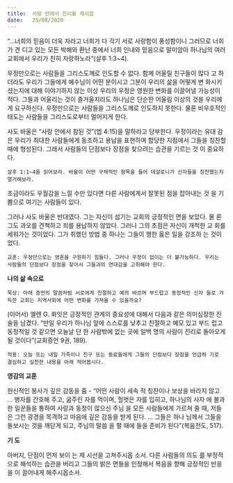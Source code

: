 ```yaml
---
title:  사랑 안에서 진리를 제시함
date:   25/08/2020
---
```


“…너희의 믿음이 더욱 자라고 너희가 다 각기 서로 사랑함이 풍성함이니 그러므로 너희가 견 디고 있는 모든 박해와 환난 중에서 너희 인내와 믿음으로 말미암아 하나님의 여러 교회에서 우리가 친히 자랑하노라”(살후 1:3~4).

우정만으로는 사람들을 그리스도께로 인도할 수 없다. 함께 어울릴 친구들이 많다 고 하더라도 우리가 그들에게 예수님이 어떤 분이시고 그분이 우리의 삶을 어떻게 변 화시키셨는지에 대해 이야기하지 않는 이상 우리의 우정은 영원한 변화를 이끌어낼 가능성이 적다. 그들과 어울리는 것이 즐거울지라도 하나님은 단순한 어울림 이상의 것을 우리에게 요구하신다. 우정만으로는 사람들을 그리스도께로 인도하지 못한다. 물론 비우호적인 태도는 사람들을 그리스도로부터 멀어지게 한다.

사도 바울은 “사랑 안에서 참된 것”(엡 4:15)을 말하라고 당부한다. 우정이라는 유대 감은 우리가 최대한 사람들에게 동조하고 용납을 표현하며 합당한 지점에서 그들을 칭찬할 때에 형성된다. 그래서 사람들의 단점보다 장점을 찾으려는 습관을 기르는 것 이 중요하다.

`살후 1:1~4을 읽어보라. 바울이 어떤 구체적인 항목을 들어 데살로니가 신자들을 칭찬했는지 열거해보라.`

조금이라도 우월감을 느낄 수만 있다면 다른 사람에게서 잘못된 점을 잡아내는 것 을 기쁨으로 여기는 사람들이 있다.

그러나 사도 바울은 반대였다. 그는 자신이 섬기는 교회의 긍정적인 면을 보았다. 물 론 그도 과오를 견책하고 죄를 용납하지 않았다. 그러나 그의 초점은 자신이 개척한 교 회를 세워가는 것이었다. 그가 취했던 방법 중 하나는 그들이 행한 옳은 일을 강조하 는 것이었다.

`교훈: 우정만으로는 영혼을 구원하기 힘들다. 그러나 우정이 없이는 더 불가능하다. 우리는 사람들의 단점보다 장점을 찾아서 그들과의 연대감을 고취해야 한다.`

**나의 삶 속으로**

`묵상: 아래 증언의 말씀처럼 서로에게 친절하고 예의 바르며 부드럽고 동정적인 신자 들로 가득한 교회는 지역사회에 어떤 변화를 가져올 수 있을까요?`

(이어서) 엘렌 G. 화잇은 긍정적인 관계의 중요성에 대해서 다음과 같은 의미심장한 진술을 남겼다. “만일 우리가 하나님 앞에 스스로를 낮추고 친절하고 예모 있고 부드 럽고 동정적일 것 같으면 오늘날 단 한 사람밖에 없는 곳에 일백 명의 사람이 진리로 돌아오게 될 것이다”(교회증언 9권, 189).

`적용: 오늘 또는 내일 가족이나 친구 또는 동료들에게 그들의 단점보다 장점을 언급하 기로 결심하고 실천한 내용을 아래 적어봅시다.`

**영감의 교훈**

헌신적인 봉사가 깊은 감동을 줌 - “어떤 사람이 세속 적 칭찬이나 보상을 바라지 않고 … 병자를 간호해 주고, 굶주린 자를 먹이며, 헐벗은 자를 입히고, 하나님의 사자 에 불과한 일꾼들을 통하여 사랑과 동정이 많으신 주님 을 모든 사람들에게 가르쳐 줄 때, 저들은 그런 광경을 목격하고 마음에 깊은 감동을 받게 된다. … 그들은 하나 님께서 그들을 돌보시는 것을 깨닫게 되고, 주님의 말씀 을 펼 때에 들을 준비가 된다”(복음전도, 517).

**기 도**

아버지, 단점이 먼저 보이 는 제 시선을 고쳐주시옵 소서. 다른 사람들의 의도 를 부정적으로 해석하는 습관을 버리고 그들의 밝은 면들을 인정해서 복음을 향해 긍정적인 반응을 이 끌어내게 해주시옵소서.